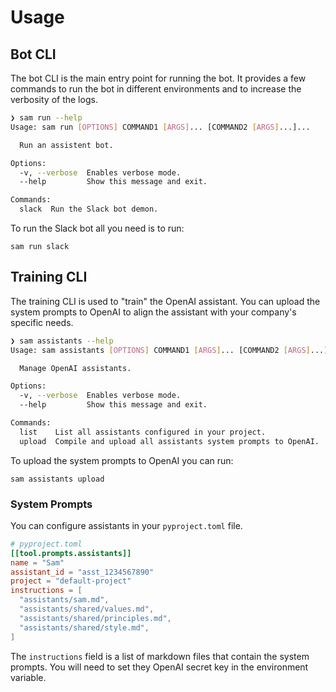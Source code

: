# Usage

## Bot CLI

The bot CLI is the main entry point for running the bot.
It provides a few commands to run the bot in different environments
and to increase the verbosity of the logs.

```bash
❯ sam run --help
Usage: sam run [OPTIONS] COMMAND1 [ARGS]... [COMMAND2 [ARGS]...]...

  Run an assistent bot.

Options:
  -v, --verbose  Enables verbose mode.
  --help         Show this message and exit.

Commands:
  slack  Run the Slack bot demon.
```

To run the Slack bot all you need is to run:

```commandline
sam run slack
```

## Training CLI

The training CLI is used to "train" the OpenAI assistant. You can upload
the system prompts to OpenAI to align the assistant with your company's
specific needs.

```bash
❯ sam assistants --help
Usage: sam assistants [OPTIONS] COMMAND1 [ARGS]... [COMMAND2 [ARGS]...]...

  Manage OpenAI assistants.

Options:
  -v, --verbose  Enables verbose mode.
  --help         Show this message and exit.

Commands:
  list    List all assistants configured in your project.
  upload  Compile and upload all assistants system prompts to OpenAI.
```

To upload the system prompts to OpenAI you can run:

```commandline
sam assistants upload
```

### System Prompts

You can configure assistants in your `pyproject.toml` file.

```toml
# pyproject.toml
[[tool.prompts.assistants]]
name = "Sam"
assistant_id = "asst_1234567890"
project = "default-project"
instructions = [
  "assistants/sam.md",
  "assistants/shared/values.md",
  "assistants/shared/principles.md",
  "assistants/shared/style.md",
]
```

The `instructions` field is a list of markdown files that contain the system prompts.
You will need to set they OpenAI secret key in the environment variable.
